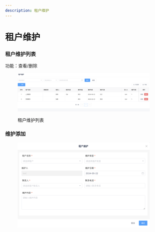 ```yaml
---
description: 租户维护
---
```


# 租户维护

### 租户维护列表

功能：查看/删除

<figure><img src="../../../.gitbook/assets/image (79).png" alt=""><figcaption><p>租户维护列表</p></figcaption></figure>

### 维护添加

<figure><img src="../../../.gitbook/assets/image (80).png" alt=""><figcaption></figcaption></figure>

